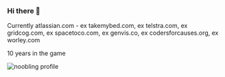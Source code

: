 ### Hi there 👋

Currently atlassian.com - ex takemybed.com, ex telstra.com, ex gridcog.com, ex spacetoco.com, ex genvis.co, ex codersforcauses.org, ex worley.com

10 years in the game

<!--
**noobling/noobling** is a ✨ _special_ ✨ repository because its `README.md` (this file) appears on your GitHub profile.

Here are some ideas to get you started:

- 🔭 I’m currently working on ...
- 🌱 I’m currently learning ...
- 👯 I’m looking to collaborate on ...
- 🤔 I’m looking for help with ...
- 💬 Ask me about ...
- 📫 How to reach me: ...
- 😄 Pronouns: ...
- ⚡ Fun fact: ...
-->
![noobling profile](https://github-readme-stats.vercel.app/api?username=noobling&show_icons=true&theme=radical)
